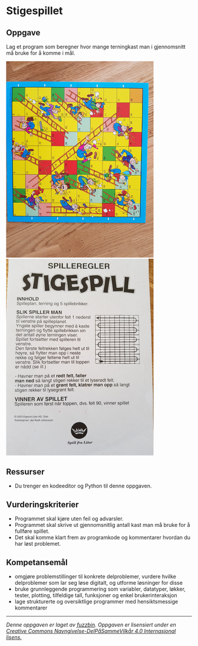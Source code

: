 # Stigespillet

## Oppgave

Lag et program som beregner hvor mange terningkast man i gjennomsnitt må bruke for å komme i mål.

<img src="./img/stigespill_brett.jpg" alt="Spillebrett" width="400"/>
<img src="./img/stigespill_regler.jpg" alt="Spillebrett" width="400"/>

## Ressurser

* Du trenger en kodeeditor og Python til denne oppgaven.

## Vurderingskriterier

* Programmet skal kjøre uten feil og advarsler.
* Programmet skal skrive ut gjennomsnitlig antall kast man må bruke for å fullføre spillet.
* Det skal komme klart frem av programkode og kommentarer hvordan du har løst problemet.

## Kompetansemål

* omgjøre problemstillinger til konkrete delproblemer, vurdere hvilke delproblemer som lar seg løse digitalt, og utforme løsninger for disse
* bruke grunnleggende programmering som variabler, datatyper, løkker, tester, plotting, tilfeldige tall, funksjoner og enkel brukerinteraksjon
* lage strukturerte og oversiktlige programmer med hensiktsmessige kommentarer

---

_Denne oppgaven er laget av [fuzzbin](https://github.com/fuzzbin). Oppgaven er lisensiert under en [Creative Commons Navngivelse-DelPåSammeVilkår 4.0 Internasjonal lisens.](http://creativecommons.org/licenses/by-sa/4.0/)_

